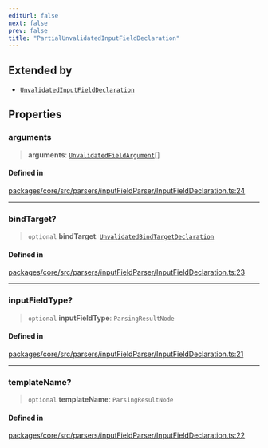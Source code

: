 ```yaml
---
editUrl: false
next: false
prev: false
title: "PartialUnvalidatedInputFieldDeclaration"
---
```


## Extended by

- [`UnvalidatedInputFieldDeclaration`](/obsidian-meta-bind-plugin-docs/api/interfaces/unvalidatedinputfielddeclaration/)

## Properties

### arguments

> **arguments**: [`UnvalidatedFieldArgument`](/obsidian-meta-bind-plugin-docs/api/interfaces/unvalidatedfieldargument/)[]

#### Defined in

[packages/core/src/parsers/inputFieldParser/InputFieldDeclaration.ts:24](https://github.com/mProjectsCode/obsidian-meta-bind-plugin/blob/f797e384bc51b3b69ee936c1c8f585862087d6d3/packages/core/src/parsers/inputFieldParser/InputFieldDeclaration.ts#L24)

***

### bindTarget?

> `optional` **bindTarget**: [`UnvalidatedBindTargetDeclaration`](/obsidian-meta-bind-plugin-docs/api/interfaces/unvalidatedbindtargetdeclaration/)

#### Defined in

[packages/core/src/parsers/inputFieldParser/InputFieldDeclaration.ts:23](https://github.com/mProjectsCode/obsidian-meta-bind-plugin/blob/f797e384bc51b3b69ee936c1c8f585862087d6d3/packages/core/src/parsers/inputFieldParser/InputFieldDeclaration.ts#L23)

***

### inputFieldType?

> `optional` **inputFieldType**: `ParsingResultNode`

#### Defined in

[packages/core/src/parsers/inputFieldParser/InputFieldDeclaration.ts:21](https://github.com/mProjectsCode/obsidian-meta-bind-plugin/blob/f797e384bc51b3b69ee936c1c8f585862087d6d3/packages/core/src/parsers/inputFieldParser/InputFieldDeclaration.ts#L21)

***

### templateName?

> `optional` **templateName**: `ParsingResultNode`

#### Defined in

[packages/core/src/parsers/inputFieldParser/InputFieldDeclaration.ts:22](https://github.com/mProjectsCode/obsidian-meta-bind-plugin/blob/f797e384bc51b3b69ee936c1c8f585862087d6d3/packages/core/src/parsers/inputFieldParser/InputFieldDeclaration.ts#L22)
